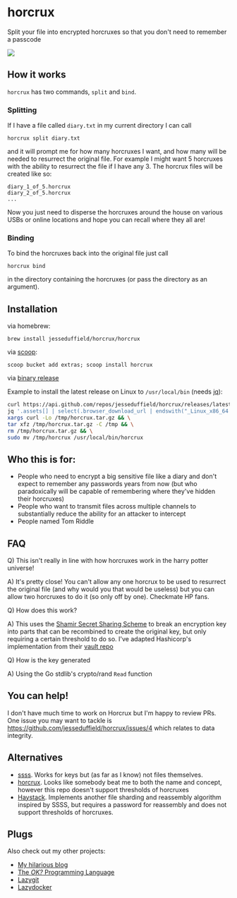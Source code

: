 # horcrux

Split your file into encrypted horcruxes so that you don't need to remember a passcode

![](https://i.imgur.com/TijN4YP.png)


## How it works

`horcrux` has two commands, `split` and `bind`.

### Splitting

If I have a file called `diary.txt` in my current directory I can call 
```
horcrux split diary.txt
```
and it will prompt me for how many horcruxes I want, and how many will be needed to resurrect the original file. For example I might want 5 horcruxes with the ability to resurrect the file if I have any 3. The horcrux files will be created like so:
```
diary_1_of_5.horcrux
diary_2_of_5.horcrux
...
```
Now you just need to disperse the horcruxes around the house on various USBs or online locations and hope you can recall where they all are!

### Binding

To bind the horcruxes back into the original file just call
```
horcrux bind
```
in the directory containing the horcruxes (or pass the directory as an argument).

## Installation

via homebrew:
```
brew install jesseduffield/horcrux/horcrux
```

via [scoop](https://scoop.sh/):
```
scoop bucket add extras; scoop install horcrux
```

via [binary release](https://github.com/jesseduffield/horcrux/releases)

Example to install the latest release on Linux to `/usr/local/bin` (needs [jq](https://stedolan.github.io/jq/)):

```bash
curl https://api.github.com/repos/jesseduffield/horcrux/releases/latest | \
jq '.assets[] | select(.browser_download_url | endswith("_Linux_x86_64.tar.gz")) | .browser_download_url' | \
xargs curl -Lo /tmp/horcrux.tar.gz && \
tar xfz /tmp/horcrux.tar.gz -C /tmp && \
rm /tmp/horcrux.tar.gz && \
sudo mv /tmp/horcrux /usr/local/bin/horcrux
```

## Who this is for:
* People who need to encrypt a big sensitive file like a diary and don't expect to remember any passwords years from now (but who paradoxically will be capable of remembering where they've hidden their horcruxes)
* People who want to transmit files across multiple channels to substantially reduce the ability for an attacker to intercept
* People named Tom Riddle

## FAQ
Q) This isn't really in line with how horcruxes work in the harry potter universe!

A) It's pretty close! You can't allow any one horcrux to be used to resurrect the original file (and why would you that would be useless) but you can allow two horcruxes to do it (so only off by one). Checkmate HP fans.

Q) How does this work?

A) This uses the [Shamir Secret Sharing Scheme](https://en.wikipedia.org/wiki/Shamir%27s_Secret_Sharing) to break an encryption key into parts that can be recombined to create the original key, but only requiring a certain threshold to do so. I've adapted Hashicorp's implementation from their [vault repo](https://github.com/hashicorp/vault)

Q) How is the key generated

A) Using the Go stdlib's crypto/rand `Read` function

## You can help!

I don't have much time to work on Horcrux but I'm happy to review PRs. One issue you may want to tackle is https://github.com/jesseduffield/horcrux/issues/4 which relates to data integrity.

## Alternatives

* [ssss](http://point-at-infinity.org/ssss/). Works for keys but (as far as I know) not files themselves.
* [horcrux](https://github.com/kndyry/horcrux). Looks like somebody beat me to both the name and concept, however this repo doesn't support thresholds of horcruxes
* [Haystack](https://github.com/henrysdev/Haystack). Implements another file sharding and reassembly algorithm inspired by SSSS, but requires a password for reassembly and does not support thresholds of horcruxes.

## Plugs

Also check out my other projects:
* [My hilarious blog](https://jesseduffield.com/)
* [The _OK?_ Programming Language](https://github.com/jesseduffield/ok)
* [Lazygit](https://github.com/jesseduffield/lazygit)
* [Lazydocker](https://github.com/jesseduffield/lazydocker)
